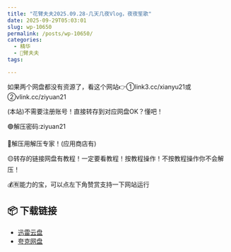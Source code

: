 ```yaml
---
title: "花臂夫夫2025.09.28-几天几夜Vlog，夜夜笙歌"
date: 2025-09-29T05:03:01
slug: wp-10650
permalink: /posts/wp-10650/
categories:
  - 精华
  - 🌸臂夫夫
tags:

---
```


如果两个网盘都没有资源了，看这个网站👉①link3.cc/xianyu21或②vlink.cc/ziyuan21

(本站)不需要注册账号！直接转存到对应网盘OK？懂吧！

🟢解压密码:ziyuan21

🔵解压用解压专家！(应用商店有)

🟡转存的链接网盘有教程！一定要看教程！按教程操作！不按教程操作你不会解压！

💰🈶能力的宝，可以点左下角赞赏支持一下网站运行

## 📦 下载链接
- [迅雷云盘](https://blziyuan21.com/pay-download/10650?key=1d3770211d&down_id=0)
- [夸克网盘](https://blziyuan21.com/pay-download/10650?key=1d3770211d&down_id=1)

